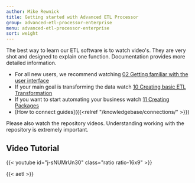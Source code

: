 ```yaml
---
author: Mike Rewnick
title: Getting started with Advanced ETL Processor
group: advanced-etl-processor-enterprise
menu: advanced-etl-processor-enterprise
sort: weight
---
```


The best way to learn our ETL software is to watch video's. They are very shot and designed to explain one function. Documentation provides more detailed information.

- For all new users, we recommend watching [02 Getting familiar with the user interface](https://www.etl-tools.com/tutorials/02-getting-familiar-with-user-interface.html)
- If your main goal is transforming the data watch [10 Creating basic ETL Transformation](https://www.etl-tools.com/tutorials/10-creating-basic-etl-transformation.html)
- If you want to start automating your business watch [11 Creating Packages](https://www.etl-tools.com/tutorials/11-creating-packages.html)
- [How to connect guides]({{<relref "/knowledgebase/connections/" >}})

Please also watch the repository videos. Understanding working with the repository is extremely important.

## Video Tutorial

{{< youtube id="j-sNUMrUn30" class="ratio ratio-16x9" >}}

{{< aetl >}}
